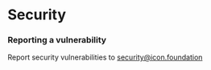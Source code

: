 # Security

### Reporting a vulnerability

Report security vulnerabilities to security@icon.foundation
